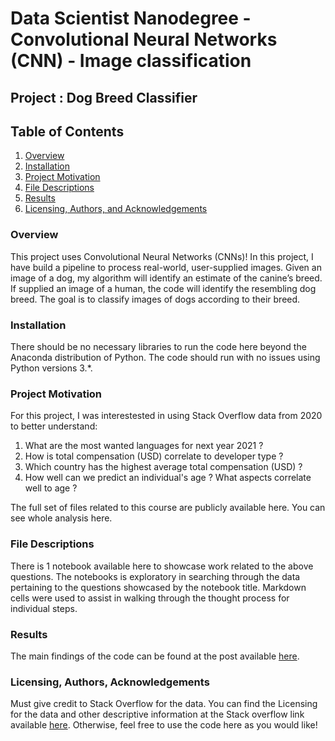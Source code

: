 # Data Scientist Nanodegree - Convolutional Neural Networks (CNN) - Image classification

## Project : Dog Breed Classifier

## Table of Contents

1. [Overview](#overview)
1. [Installation](#installation)
2. [Project Motivation](#motivation)
3. [File Descriptions](#files)
4. [Results](#results)
5. [Licensing, Authors, and Acknowledgements](#licensing)

### Overview <a name="overview"></a>

This project uses Convolutional Neural Networks (CNNs)! In this project, I have build a pipeline to process real-world, user-supplied images. Given an image of a dog, my algorithm will identify an estimate of the canine’s breed. If supplied an image of a human, the code will identify the resembling dog breed. The goal is to classify images of dogs according to their breed.

### Installation <a name="installation"></a>

There should be no necessary libraries to run the code here beyond the Anaconda distribution of Python.  The code should run with no issues using Python versions 3.*.

### Project Motivation<a name="motivation"></a>

For this project, I was interestested in using Stack Overflow data from 2020 to better understand:

1. What are the most wanted languages for next year 2021 ?
2. How is total compensation (USD) correlate to developer type ?
3. Which country has the highest average total compensation (USD) ?
4. How well can we predict an individual's age ? What aspects correlate well to age ?

The full set of files related to this course are publicly available here. You can see whole analysis here.

### File Descriptions <a name="files"></a>

There is 1 notebook available here to showcase work related to the above questions. The notebooks is exploratory in searching through the data pertaining to the questions showcased by the notebook title. Markdown cells were used to assist in walking through the thought process for individual steps.  

### Results<a name="results"></a>

The main findings of the code can be found at the post available [here](https://medium.com/@Shiv_Shiv/what-should-you-do-to-earn-more-694638341f51).

### Licensing, Authors, Acknowledgements<a name="licensing"></a>

Must give credit to Stack Overflow for the data.  You can find the Licensing for the data and other descriptive information at the Stack overflow link available [here](https://insights.stackoverflow.com/survey/). Otherwise, feel free to use the code here as you would like! 
